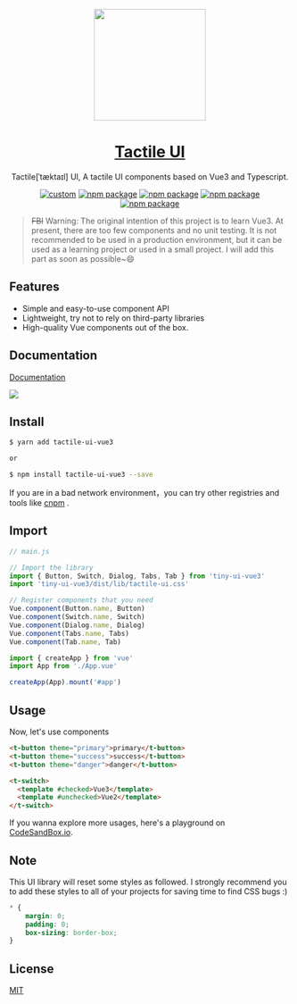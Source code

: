 <p align="center">
  <a href="https://www.antdv.com/">
    <img width="200" src="https://qn.antdv.com/logo.png">
  </a>
</p>

<h1 align="center">
  <a href="https://yxmg.github.io/tactile-ui-vue3-site/#/" target="_blank">Tactile UI</a>
</h1>

<div align="center">

Tactile[ˈtæktaɪl] UI, A tactile UI components based on Vue3 and Typescript.

[![custom](https://img.shields.io/badge/UI--lib-tactile--ui-brightgreen)](https://github.com/yxmg/tactile-ui-vue3)
[![npm package](https://img.shields.io/npm/v/tactile-ui-vue3?color=007ec6)](https://www.npmjs.com/package/tactile-ui-vue3)
[![npm package](https://img.shields.io/npm/l/tactile-ui-vue3?color=%23007ec6)](https://www.npmjs.com/package/tactile-ui-vue3)
[![npm package](https://img.shields.io/npm/dependency-version/tactile-ui-vue3/peer/vue)](https://www.npmjs.com/package/tactile-ui-vue3)
[![npm package](https://img.shields.io/npm/dependency-version/tactile-ui-vue3/peer/@vue/compiler-sfc)](https://www.npmjs.com/package/tactile-ui-vue3)



</div>

> ~~FBI~~ Warning: The original intention of this project is to learn Vue3. At present, there are too few components and no unit testing. It is not recommended to be used in a production environment, but it can be used as a learning project or used in a small project. I will add this part as soon as possible~😄

## Features 
- Simple and easy-to-use component API
- Lightweight, try not to rely on third-party libraries
- High-quality Vue components out of the box.


## Documentation

[Documentation](https://haixiang6123.github.io/overwatch-ui-doc/#/)

![](https://ae01.alicdn.com/kf/Uf711f3a83bea4de4845a0338fa629d6bf.jpg)

## Install

```bash
$ yarn add tactile-ui-vue3

or

$ npm install tactile-ui-vue3 --save
```

If you are in a bad network environment，you can try other registries and tools like [cnpm](https://github.com/cnpm/cnpm)
.

## Import

```javascript
// main.js

// Import the library
import { Button, Switch, Dialog, Tabs, Tab } from 'tiny-ui-vue3'
import 'tiny-ui-vue3/dist/lib/tactile-ui.css'

// Register components that you need 
Vue.component(Button.name, Button)
Vue.component(Switch.name, Switch)
Vue.component(Dialog.name, Dialog)
Vue.component(Tabs.name, Tabs)
Vue.component(Tab.name, Tab)

import { createApp } from 'vue'
import App from './App.vue'

createApp(App).mount('#app')
```

## Usage
Now, let's use components
```html
<t-button theme="primary">primary</t-button>
<t-button theme="success">success</t-button>
<t-button theme="danger">danger</t-button>

<t-switch>
  <template #checked>Vue3</template>
  <template #unchecked>Vue2</template>
</t-switch>
```

If you wanna explore more usages, here's a playground on [CodeSandBox.io]().

## Note
This UI library will reset some styles as followed.
I strongly recommend you to add these styles to all of your projects for saving time to find CSS bugs :)

```css
* {
    margin: 0;
    padding: 0;
    box-sizing: border-box;
}
```

## License
[MIT](https://opensource.org/licenses/MIT)